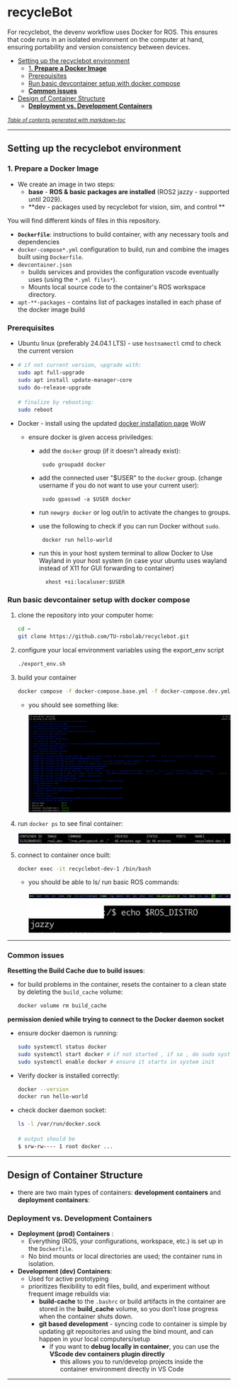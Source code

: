 # recycleBot


For recyclebot, the  devenv workflow  uses Docker for ROS. This ensures that code runs in an isolated environment on the computer at hand, ensuring portability and version consistency between devices.

- [Setting up the recyclebot environment](#setting-up-the-recyclebot-environment)
  * [1. **Prepare a Docker Image**](#1---prepare-a-docker-image--)
  * [Prerequisites](#prerequisites)
  * [Run basic devcontainer setup with docker compose](#run-basic-devcontainer-setup-with-docker-compose)
  * [**Common issues**](#--common-issues--)
- [Design of Container Structure](#design-of-container-structure)
  * [**Deployment vs. Development Containers**](#--deployment-vs-development-containers--)

<small><i><a href='http://ecotrust-canada.github.io/markdown-toc/'>Table of contents generated with markdown-toc</a></i></small>

_______

## Setting up the recyclebot environment

### 1. **Prepare a Docker Image**

- We create an image in two steps:
  - **base** - **ROS & basic packages are installed** (ROS2 jazzy - supported until 2029).
  - **dev - packages used by recyclebot for vision, sim, and control **

You will find different kinds of files in this repository.  

- **`Dockerfile`**: instructions to build container, with any necessary tools and dependencies
- `docker-compose*.yml`  configuration to build, run and combine the images built using `Dockerfile`.
- `devcontainer.json`
  - builds services and provides the configuration vscode eventually uses (using the `*.yml files*`).
  - Mounts local source code  to the container's ROS workspace directory.
- `apt-**-packages` - contains list of packages installed in each phase of the docker image build

### Prerequisites

*  Ubuntu linux (preferably 24.04.1 LTS) - use `hostnamectl` cmd to check the current version

  * ```bash
    # if not current version, upgrade with:
    sudo apt full-upgrade
    sudo apt install update-manager-core
    sudo do-release-upgrade
    
    # finalize by rebooting:
    sudo reboot
    ```

* Docker -  install using the updated [docker installation page](https://docs.docker.com/engine/install/ubuntu/#prerequisites) WoW

  * ensure docker is given access priviledges:

    - add the `docker` group (if it doesn't already exist):
    
      ```
       sudo groupadd docker
      ```
    
    - add the connected user "$USER" to the `docker` group. (change username  if you do not want to use your current user):
    
      ```
       sudo gpasswd -a $USER docker
      ```
    
    - run  `newgrp docker` or log out/in to activate the changes to groups.
    
    - use the following to check if you can run Docker without `sudo`.
    
      ```
       docker run hello-world
      ```
    
    - run this in your host system terminal to allow Docker to Use Wayland in your host system (in case your ubuntu uses wayland instead of X11 for GUI forwarding to container)
      ```
        xhost +si:localuser:$USER
      ```

### Run basic devcontainer setup with docker compose

1. clone the repository into your computer home: 

   ```bash
   cd ~
   git clone https://github.com/TU-robolab/recyclebot.git
   ```

2. configure your local environment variables using the export_env script

   ```bash
   ./export_env.sh
   ```

3. build your container
   ```bash
   docker compose -f docker-compose.base.yml -f docker-compose.dev.yml up -d
   ```

   * you should see something like: 

     ![image-20250119211628872](resources/image-20250119211628872.png)

4. run `docker ps` to see final container:

   ![image-20250119211726811](resources/image-20250119211726811.png)

5. connect to container once built:

   ```bash
   docker exec -it recyclebot-dev-1 /bin/bash
   ```

   * you should be able to ls/ run basic ROS commands:

     ![image-20250119211846522](resources/image-20250119211846522.png)

     ![image-20250119211917016](resources/image-20250119211917016.png)


------

### **Common issues**

**Resetting the Build Cache due to build issues**:

- for build problems in the container, resets the container to a clean state by deleting the `build_cache` volume:

  ```bash
  docker volume rm build_cache
  ```


**permission denied while trying to connect to the Docker daemon socket**

* ensure docker daemon is running:

  ```bash
  sudo systemctl status docker
  sudo systemctl start docker # if not started , if so , do sudo systemctl restart docker
  sudo systemctl enable docker # ensure it starts in system init
  ```

* Verify docker is installed correctly:

  ```bash
  docker --version
  docker run hello-world
  ```

* check docker daemon socket:

  ```bash
  ls -l /var/run/docker.sock
  
  # output should be
  $ srw-rw---- 1 root docker ...
  
  ```


____

## Design of Container Structure

* there are two main types of containers: **development containers** and **deployment containers**:

### **Deployment vs. Development Containers**

- **Deployment (prod) Containers** :
  - Everything (ROS, your configurations, workspace, etc.) is set up in the `Dockerfile`.
  - No bind mounts or local directories are used; the container runs in isolation.
- **Development (dev) Containers**:
  - Used for active prototyping
  - prioritizes  flexibility to edit files, build, and experiment without frequent image rebuilds via:
    - **build-cache** to the `.bashrc` or build artifacts in the container are stored in the **build_cache** volume, so you don’t lose progress when the container shuts down.
    - **git based development** - syncing code to container is simple by updating git repositories and using the bind mount, and can happen in your local computers/setup
      - if you want to **debug locally in container**, you can use the **VScode dev containers plugin directly**
        - this allows you to run/develop projects inside the container environment directly in VS Code

------
